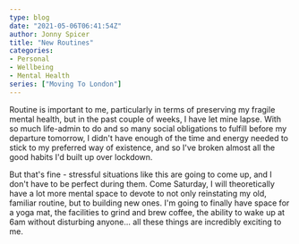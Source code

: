 ```yaml
---
type: blog
date: "2021-05-06T06:41:54Z"
author: Jonny Spicer
title: "New Routines"
categories:
- Personal
- Wellbeing
- Mental Health
series: ["Moving To London"]
---
```

Routine is important to me, particularly in terms of preserving my fragile mental health, but in the past couple of weeks, I have let mine lapse. With so much life-admin to do and so
many social obligations to fulfill before my departure tomorrow, I didn't have enough of the time and energy needed to stick to my preferred way of existence, and so I've broken
almost all the good habits I'd built up over lockdown.

But that's fine - stressful situations like this are going to come up, and I don't have to be perfect during them. Come Saturday, I will theoretically have a lot more mental space to
devote to not only reinstating my old, familiar routine, but to building new ones. I'm going to finally have space for a yoga mat, the facilities to grind and brew coffee, the ability
to wake up at 6am without disturbing anyone... all these things are incredibly exciting to me.
